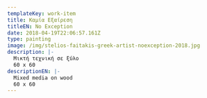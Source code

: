 ```yaml
---
templateKey: work-item
title: Καμία Εξαίρεση
titleEN: No Exception
date: 2018-04-19T22:06:57.161Z
type: painting
image: /img/stelios-faitakis-greek-artist-noexception-2018.jpg
description: |-
  Μικτή τεχνική σε ξύλο
  60 x 60
descriptionEN: |-
  Mixed media on wood
  60 x 60
---
```


